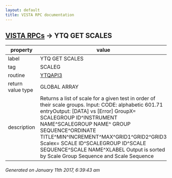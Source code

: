 ```yaml
---
layout: default
title: VISTA RPC documentation
---
```




## [VISTA RPCs](TableOfContent.md) &#8594; YTQ GET SCALES 

 property | value 
--- | --- 
 label | YTQ GET SCALES
 tag | SCALEG
 routine | [YTQAPI3](http://code.osehra.org/dox/Routine_YTQAPI3_source.html)
 return value type | GLOBAL ARRAY
 description | Returns a list of scale for a given test in order of their scale groups. Input: CODE: alphabetic 601.71 entryOutput: [DATA] vs [Error] GroupX= SCALEGROUP ID^INSTRUMENT NAME^SCALEGROUP NAME^       GROUP SEQUENCE^ORDINATE TITLE^MIN^INCREMENT^MAX^GRID1^GRID2^GRID3          Scalex= SCALE ID^SCALEGROUP ID^SCALE SEQUENCE^SCALE NAME^XLABEL   Output is sorted by Scale Group Sequence and Scale Sequence




 ###### Generated on January 11th 2017, 6:39:43 am